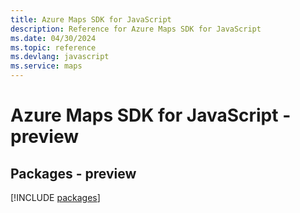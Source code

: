 ```yaml
---
title: Azure Maps SDK for JavaScript
description: Reference for Azure Maps SDK for JavaScript
ms.date: 04/30/2024
ms.topic: reference
ms.devlang: javascript
ms.service: maps
---
```

# Azure Maps SDK for JavaScript - preview
## Packages - preview
[!INCLUDE [packages](maps-index.md)]